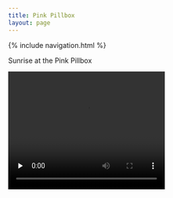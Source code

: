 ```yaml
---
title: Pink Pillbox
layout: page
---
```



{% include navigation.html %} 





Sunrise at the Pink Pillbox


 <video width="320" height="240" controls="" preload="none">
  <source src="../images/pillbox.webm" type="video/webm">

</video>

